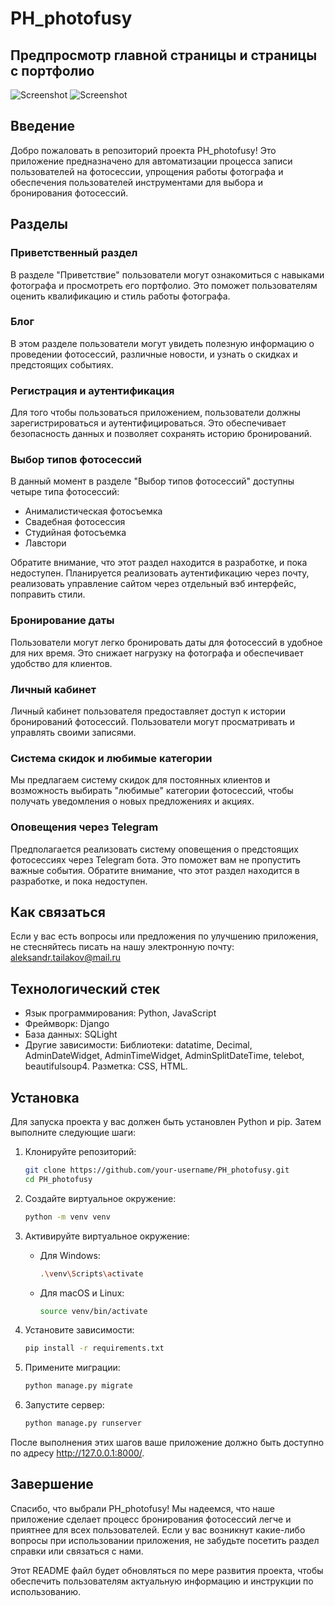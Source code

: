 # PH_photofusy
## Предпросмотр главной страницы и страницы с портфолио
![Screenshot](static/base/homepage-preview.png)
![Screenshot](static/base/portfolio-preview.png)

## Введение

Добро пожаловать в репозиторий проекта PH_photofusy! Это приложение предназначено для автоматизации процесса записи пользователей на фотосессии, упрощения работы фотографа и обеспечения пользователей инструментами для выбора и бронирования фотосессий.

## Разделы

### Приветственный раздел

В разделе "Приветствие" пользователи могут ознакомиться с навыками фотографа и просмотреть его портфолио. Это поможет пользователям оценить квалификацию и стиль работы фотографа.

### Блог

В этом разделе пользователи могут увидеть полезную информацию о проведении фотосессий, различные новости, и узнать о скидках и предстоящих событиях.

### Регистрация и аутентификация

Для того чтобы пользоваться приложением, пользователи должны зарегистрироваться и аутентифицироваться. Это обеспечивает безопасность данных и позволяет сохранять историю бронирований.

### Выбор типов фотосессий

В данный момент в разделе "Выбор типов фотосессий" доступны четыре типа фотосессий:

- Анималистическая фотосъемка
- Свадебная фотосессия
- Студийная фотосъемка
- Лавстори

Обратите внимание, что этот раздел находится в разработке, и пока недоступен. Планируется реализовать аутентификацию через почту, реализовать управление сайтом через отдельный вэб интерфейс, поправить стили.

### Бронирование даты

Пользователи могут легко бронировать даты для фотосессий в удобное для них время. Это снижает нагрузку на фотографа и обеспечивает удобство для клиентов.

### Личный кабинет

Личный кабинет пользователя предоставляет доступ к истории бронирований фотосессий. Пользователи могут просматривать и управлять своими записями.

### Система скидок и любимые категории

Мы предлагаем систему скидок для постоянных клиентов и возможность выбирать "любимые" категории фотосессий, чтобы получать уведомления о новых предложениях и акциях.

### Оповещения через Telegram

Предполагается реализовать систему оповещения о предстоящих фотосессиях через Telegram бота. Это поможет вам не пропустить важные события. Обратите внимание, что этот раздел находится в разработке, и пока недоступен.

## Как связаться

Если у вас есть вопросы или предложения по улучшению приложения, не стесняйтесь писать на нашу электронную почту: aleksandr.tailakov@mail.ru

## Технологический стек

- Язык программирования: Python, JavaScript
- Фреймворк: Django
- База данных: SQLight
- Другие зависимости: Библиотеки: datatime, Decimal, AdminDateWidget, AdminTimeWidget, AdminSplitDateTime, telebot, beautifulsoup4. Разметка: CSS, HTML.

## Установка

Для запуска проекта у вас должен быть установлен Python и pip. Затем выполните следующие шаги:

1. Клонируйте репозиторий:

    ```bash
    git clone https://github.com/your-username/PH_photofusy.git
    cd PH_photofusy
    ```

2. Создайте виртуальное окружение:

    ```bash
    python -m venv venv
    ```

3. Активируйте виртуальное окружение:

    - Для Windows:

        ```bash
        .\venv\Scripts\activate
        ```

    - Для macOS и Linux:

        ```bash
        source venv/bin/activate
        ```

4. Установите зависимости:

    ```bash
    pip install -r requirements.txt
    ```

5. Примените миграции:

    ```bash
    python manage.py migrate
    ```

6. Запустите сервер:

    ```bash
    python manage.py runserver
    ```

После выполнения этих шагов ваше приложение должно быть доступно по адресу http://127.0.0.1:8000/.

## Завершение

Спасибо, что выбрали PH_photofusy! Мы надеемся, что наше приложение сделает процесс бронирования фотосессий легче и приятнее для всех пользователей. Если у вас возникнут какие-либо вопросы при использовании приложения, не забудьте посетить раздел справки или связаться с нами.

Этот README файл будет обновляться по мере развития проекта, чтобы обеспечить пользователям актуальную информацию и инструкции по использованию.
